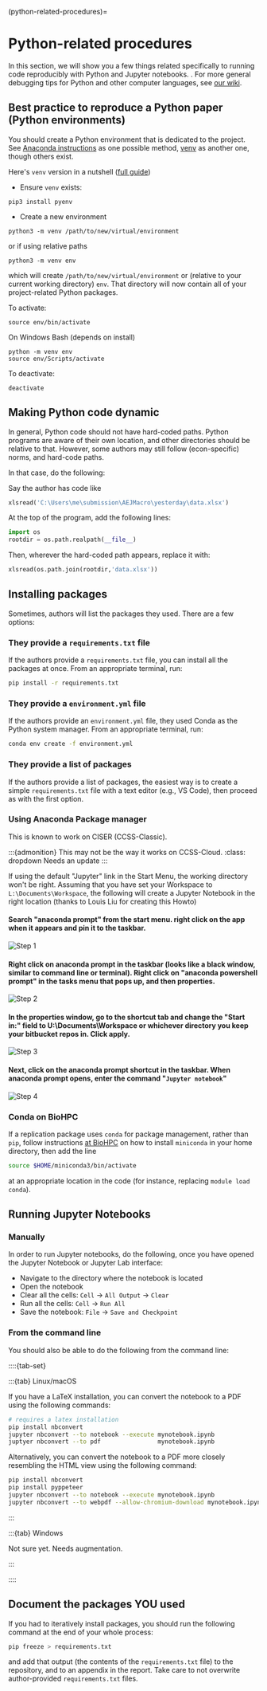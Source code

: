 (python-related-procedures)=
# Python-related procedures

In this section, we will show you a few things related specifically to running code reproducibly with Python and Jupyter notebooks. . For more general debugging tips for Python and other computer languages, see [our wiki](https://github.com/labordynamicsinstitute/replicability-training/wiki/Python-Tips).


## Best practice to reproduce a Python paper (Python environments)

You should create a Python environment that is dedicated to the project. See [Anaconda instructions](https://docs.conda.io/projects/conda/en/latest/user-guide/tasks/manage-environments.html#creating-an-environment-with-commands) as one possible method, [venv](https://docs.python.org/3/library/venv.html) as another one, though others exist.

Here's `venv` version in a nutshell ([full guide](https://packaging.python.org/en/latest/guides/installing-using-pip-and-virtual-environments/#creating-a-virtual-environment))

- Ensure `venv` exists:
```
pip3 install pyenv
```
- Create a new environment
```
python3 -m venv /path/to/new/virtual/environment
```
or if using relative paths
```
python3 -m venv env
```

which will create `/path/to/new/virtual/environment` or (relative to your current working directory) `env`. That directory will now contain all of your project-related Python packages.

To activate:
```
source env/bin/activate
```

On Windows Bash (depends on install)

```
python -m venv env
source env/Scripts/activate
```

To deactivate:
```
deactivate
```


## Making Python code dynamic

In general, Python code should not have hard-coded paths. Python programs are aware of their own location, and other directories should be relative to that. However, some authors may still follow (econ-specific) norms, and hard-code paths. 

In that case, do the following:


Say the author has code like

```python
xlsread('C:\Users\me\submission\AEJMacro\yesterday\data.xlsx')
```


At the top of the program, add the following lines:

```python
import os
rootdir = os.path.realpath(__file__)
```

Then, wherever the hard-coded path appears, replace it with:

```python
xlsread(os.path.join(rootdir,'data.xlsx'))
```

## Installing packages

Sometimes, authors will list the packages they used. There are a few options:

### They provide a `requirements.txt` file

If the authors provide a `requirements.txt` file, you can install all the packages at once. From an appropriate terminal, run:

```bash
pip install -r requirements.txt
```

### They provide a `environment.yml` file

If the authors provide an `environment.yml` file, they used Conda as the Python system manager. From an appropriate terminal, run:

```bash
conda env create -f environment.yml
```

### They provide a list of packages

If the authors provide a list of packages, the easiest way is to create a simple `requirements.txt` file with a text editor (e.g., VS Code), then proceed as with the first option.



### Using Anaconda Package manager

This is known to work on  CISER (CCSS-Classic).

:::{admonition}  This may not be the way it works on CCSS-Cloud. 
:class: dropdown
Needs an update
:::

If using the default "Jupyter" link in the Start Menu, the working directory won't be right. Assuming that you have set your Workspace to `L:\Documents\Workspace`, the following will create a Jupyter Notebook in the right location (thanks to Louis Liu for creating this Howto)

#### Search "anaconda prompt" from the start menu. right click on the app when it appears and pin it to the taskbar.

![Step 1](images/Jupyter_howto_step1.png)

#### Right click on anaconda prompt in the taskbar (looks like a black window, similar to command line or terminal). Right click on "anaconda powershell prompt" in the tasks menu that pops up, and then properties.

![Step 2](images/Jupyter_howto_step2.png)

#### In the properties window, go to the shortcut tab and change the "Start in:" field to U:\Documents\Workspace or whichever directory you keep your bitbucket repos in. Click apply.

![Step 3](images/Jupyter_howto_step3.png)

#### Next, click on the anaconda prompt shortcut in the taskbar. When anaconda prompt opens, enter the command "`Jupyter notebook`"

![Step 4](images/Jupyter_howto_step4.png)

### Conda on BioHPC

If a replication package uses `conda` for package management, rather than `pip`, follow instructions [at BioHPC](https://biohpc.cornell.edu/lab/userguide.aspx?a=software&i=574#c) on how to install `miniconda` in your home directory, then add the line

```bash
source $HOME/miniconda3/bin/activate
```

at an appropriate location in the code (for instance, replacing `module load conda`).


## Running Jupyter Notebooks

### Manually

In order to run Jupyter notebooks, do the following, once you have opened the Jupyter Notebook or Jupyter Lab interface:

- Navigate to the directory where the notebook is located
- Open the notebook
- Clear all the cells: `Cell` -> `All Output` -> `Clear`
- Run all the cells: `Cell` -> `Run All`
- Save the notebook: `File` -> `Save and Checkpoint`

### From the command line

You should also be able to do the following from the command line:

::::{tab-set}

:::{tab} Linux/macOS

If you have a LaTeX installation, you can convert the notebook to a PDF using the following commands:

```bash
# requires a latex installation
pip install nbconvert
jupyter nbconvert --to notebook --execute mynotebook.ipynb
juptyer nbconvert --to pdf                mynotebook.ipynb
```

Alternatively, you can convert the notebook to a PDF more closely resembling the HTML view using the following command:

```bash
pip install nbconvert
pip install pyppeteer
jupyter nbconvert --to notebook --execute mynotebook.ipynb
jupyter nbconvert --to webpdf --allow-chromium-download mynotebook.ipynb
```

:::

:::{tab} Windows

Not sure yet. Needs augmentation.

:::

::::

## Document the packages YOU used

If you had to iteratively install packages, you should run the following command at the end of your whole process:

```bash
pip freeze > requirements.txt
```

and add that output (the contents of the `requirements.txt` file) to the repository, and to an appendix in the report. Take care to not overwrite author-provided `requirements.txt` files.
